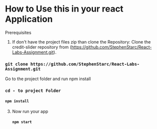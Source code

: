 # How to Use this in your react Application

Prerequisites

1. If don't have the project files zip than clone the Repository: Clone the credit-slider repository from (https://github.com/StephenStarc/React-Labs-Assignment.git).
 ### `git clone https://github.com/StephenStarc/React-Labs-Assignment.git`

Go to the project folder and run npm install

 ### `cd - to project Folder`
   #### `npm install`

3. Now run your app
   #### `npm start`
